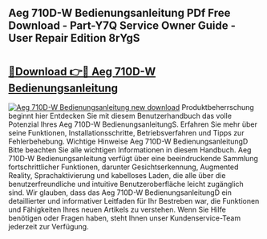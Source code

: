 ## Aeg 710D-W Bedienungsanleitung PDf Free Download - Part-Y7Q Service Owner Guide - User Repair Edition 8rYgS

# <h2><a href="http://df3c6m.blite.top/?on=Aeg+710D-W+Bedienungsanleitung">🔗Download 👉🔴 Aeg 710D-W Bedienungsanleitung</a></h2>

[![Aeg 710D-W Bedienungsanleitung new download](https://i.imgur.com/lujVjoI.png)](http://df3c6m.blite.top/?on=Aeg+710D-W+Bedienungsanleitung)
Produktbeherrschung beginnt hier Entdecken Sie mit diesem Benutzerhandbuch das volle Potenzial Ihres Aeg 710D-W BedienungsanleitungS. Erfahren Sie mehr über seine Funktionen, Installationsschritte, Betriebsverfahren und Tipps zur Fehlerbehebung. Wichtige Hinweise Aeg 710D-W BedienungsanleitungD Bitte beachten Sie alle wichtigen Informationen in diesem Handbuch. Aeg 710D-W Bedienungsanleitung verfügt über eine beeindruckende Sammlung fortschrittlicher Funktionen, darunter Gesichtserkennung, Augmented Reality, Sprachaktivierung und kabelloses Laden, die alle über die benutzerfreundliche und intuitive Benutzeroberfläche leicht zugänglich sind. Wir glauben, dass das Aeg 710D-W BedienungsanleitungD ein detaillierter und informativer Leitfaden für Ihr Bestreben war, die Funktionen und Fähigkeiten Ihres neuen Artikels zu verstehen. Wenn Sie Hilfe benötigen oder Fragen haben, steht Ihnen unser Kundenservice-Team jederzeit zur Verfügung.
